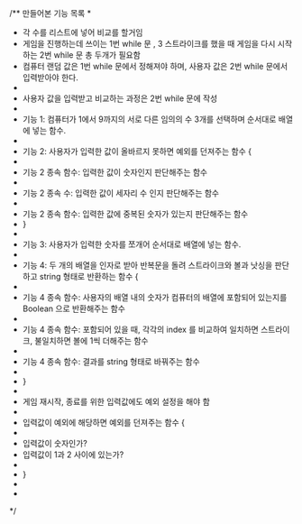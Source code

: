 
/** 만들어본 기능 목록
*
*  각 수를 리스트에 넣어 비교를 할거임
*  게임을 진행하는데 쓰이는 1번 while 문 , 3 스트라이크를 했을 때 게임을 다시 시작하는 2번 while 문 총 두개가 필요함
*  컴퓨터 랜덤 값은 1번 while 문에서 정해져야 하며, 사용자 값은 2번 while 문에서 입력받아야 한다.
*
* 사용자 값을 입력받고 비교하는 과정은 2번 while 문에 작성
*
* 기능 1: 컴퓨터가 1에서 9까지의 서로 다른 임의의 수 3개를 선택하며 순서대로 배열에 넣는 함수.
*
* 기능 2: 사용자가 입력한 값이 올바르지 못하면 예외를 던져주는 함수 {
*
* 기능 2 종속 함수: 입력한 값이 숫자인지 판단해주는 함수
*
* 기능 2 종속 수: 입력한 값이 세자리 수 인지 판단해주는 함수
*
* 기능 2 종속 함수: 입력한 값에 중복된 숫자가 있는지 판단해주는 함수
* }
*
* 기능 3: 사용자가 입력한 숫자를 쪼개어 순서대로 배열에 넣는 함수.
*
* 기능 4: 두 개의 배열을 인자로 받아 반복문을 돌려 스트라이크와 볼과 낫싱을 판단하고 string 형태로 반환하는 함수 {
*
* 기능 4 종속 함수: 사용자의 배열 내의 숫자가 컴퓨터의 배열에 포함되어 있는지를 Boolean 으로 반환해주는 함수
*
* 기능 4 종속 함수: 포함되어 있을 때, 각각의 index 를 비교하여 일치하면 스트라이크, 불일치하면 볼에 1씩 더해주는 함수
*
* 기능 4 종속 함수: 결과를 string 형태로 바꿔주는 함수
*
* }
*
* 게임 재시작, 종료를 위한 입력값에도 예외 설정을 해야 함
*
* 입력값이 예외에 해당하면 예외를 던져주는 함수 {
*
* 입력값이 숫자인가?
* 입력값이 1과 2 사이에 있는가?
*
* }
*
*
*/